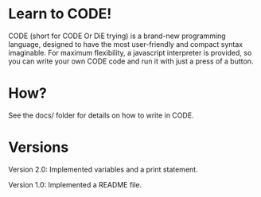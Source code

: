 # Learn to CODE!
CODE (short for CODE Or DiE trying) is a brand-new programming language, designed to have the most user-friendly and compact syntax imaginable. For maximum flexibility, a javascript interpreter is provided, so you can write your own CODE code and run it with just a press of a button.

# How?
See the docs/ folder for details on how to write in CODE.

# Versions
Version 2.0: Implemented variables and a print statement.

Version 1.0: Implemented a README file.
